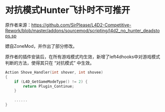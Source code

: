 # 对抗模式Hunter飞扑时不可推开



原作者来源：https://github.com/SirPlease/L4D2-Competitive-Rework/blob/master/addons/sourcemod/scripting/l4d2_no_hunter_deadstops.sp



嫖自ZoneMod，并作出了部分修改。



原作者的插件安装后，在所有游戏模式均生效，新增了left4dhooks中对游戏模式判断的方法，使得其只在 “对抗模式” 中生效。

```c
Action Shove_Handler(int shover, int shovee)
{
	if (L4D_GetGameModeType() != 2) {
		return Plugin_Continue;
	}
    
    ......
}
```